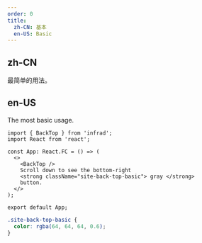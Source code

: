```yaml
---
order: 0
title:
  zh-CN: 基本
  en-US: Basic
---
```


## zh-CN

最简单的用法。

## en-US

The most basic usage.

```tsx
import { BackTop } from 'infrad';
import React from 'react';

const App: React.FC = () => (
  <>
    <BackTop />
    Scroll down to see the bottom-right
    <strong className="site-back-top-basic"> gray </strong>
    button.
  </>
);

export default App;
```

```css
.site-back-top-basic {
  color: rgba(64, 64, 64, 0.6);
}
```

<style>
[data-theme="dark"] .site-back-top-basic {
  color: rgba(255,255,255,.45);
}
</style>
